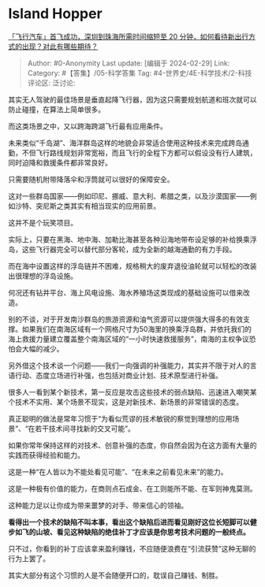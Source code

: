 # Island Hopper
[「飞行汽车」首飞成功，深圳到珠海所需时间缩短至 20 分钟，如何看待新出行方式的出现？对此有哪些期待？](https://www.zhihu.com/question/646238164/answer/3413005329)

> Author: #0-Anonymity
> Last update: [编辑于 2024-02-29]
> Link:
> Category: #【答集】/05-科学答集 
> Tag: #4-世界史/4E-科学技术/2-科技 
> 评论区:
> 泛讨论:

其实无人驾驶的最佳场景是垂直起降飞行器，因为这只需要规划航道和班次就可以防止碰撞，在算法上简单很多。

而这类场景之中，又以跨海跨湖飞行最有应用条件。

未来类似“千岛湖”、海洋群岛这样的地貌会非常适合使用这种技术来完成跨岛通勤，不但飞行路线规划非常宽裕，而且飞行的全程下方都可以假设没有行人建筑，同时迫降和救援条件都非常良好。

只需要随机附带降落伞和浮筒就可以很好的保障安全。

这对一些群岛国家——例如印尼、挪威、意大利、希腊之类，以及沙漠国家——例如沙特、突尼斯之类其实有相当现实的应用前景。

这并不是个玩笑项目。

实际上，只要在黑海、地中海、加勒比海甚至各种沿海地带布设足够的补给换乘浮岛，这些飞行器完全可以替代部分客轮，成为全新的越海通勤的有力手段。

而在海中设置这样的浮岛链并不困难，规格稍大的废弃退役油轮就可以轻松的改装出很理想的浮岛设施。

何况还有钻井平台、海上风电设施、海水养殖场这类现成的基础设施可以借来改造。

别的不谈，对于开发南沙群岛的旅游资源和油气资源可以提供强大得多的有效支撑。如果我们在南海区域有一个网格尺寸为50海里的换乘浮岛群，并依托我们的海上救援力量建立覆盖整个南海区域的“一小时快速救援服务”，南海的主权争议恐怕会大幅的减少。

另外借这个技术谈一个问题——我们一向强调的补强能力，其实并不限于对人的言语行动、态度立场进行补强，也包括对商业计划、技术原型进行补强。

很多人一看到某个新技术，第一反应是攻击这些技术的弱点缺陷、迅速进入嘲笑某个技术不实用、某个场景不现实，这是对新技术、新场景的非常错误的态度。

真正聪明的做法是常年习惯于“为看似荒谬的技术敏锐的察觉到理想的应用场景”、“在若干技术间寻找新的交叉可能”。

如果你常年保持这样的对技术、创意补强的态度，你自然会因为在这方面有大量的实践而获得经验和能力。

这是一种“在人皆以为不能处看见可能”、“在未来之前看见未来”的能力。

这是一种极有价值的能力，在商则点石成金、在工则能所不能、在军则神鬼莫测。

这种能力足以让你成为带来噩梦的对手、带来信心的领袖。

**看得出一个技术的缺陷不叫本事，看出这个缺陷后进而看见刚好这位长短脚可以健步如飞的山坡、看见这种缺陷的绝佳补丁才应该是你思考技术问题的一般终点。**

只不过，你看到的补丁应该拿来盈利赚钱，不应随便浪费在“引流获赞”这种无聊的行为上罢了。

其实大部分有这个习惯的人是不会随便开口的，耽误自己赚钱、制胜。